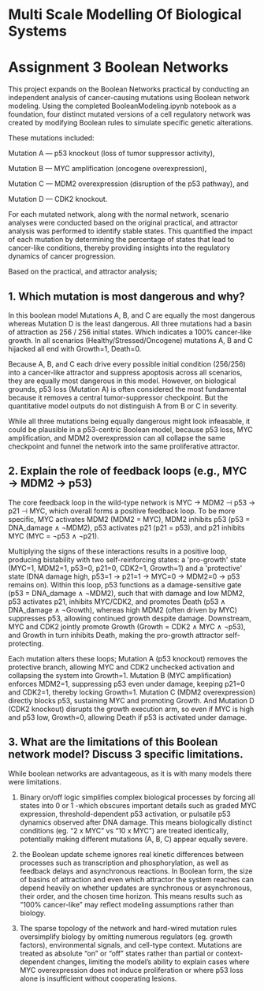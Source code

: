 # Multi Scale Modelling Of Biological Systems 
# Assignment 3 Boolean Networks

This project expands on the Boolean Networks practical by conducting an independent analysis of 
cancer-causing mutations using Boolean network modeling. Using the completed BooleanModeling.ipynb notebook
as a foundation, four distinct mutated versions of a cell regulatory network was created by modifying 
Boolean rules to simulate specific genetic alterations. 

These mutations included:

Mutation A — p53 knockout (loss of tumor suppressor activity),

Mutation B — MYC amplification (oncogene overexpression), 

Mutation C — MDM2 overexpression (disruption of the p53 pathway), and 

Mutation D — CDK2 knockout. 

For each mutated network, along with the normal network, scenario analyses were conducted based on the 
original practical, and attractor analysis was performed to identify stable states. This quantified
the impact of each mutation by determining the percentage of states that lead to cancer-like conditions, thereby 
providing insights into the regulatory dynamics of cancer progression.


Based on the practical, and attractor analysis;

## 1. Which mutation is most dangerous and why?
In this boolean model Mutations A, B, and C are equally the most dangerous whereas Mutation D is the least dangerous.
All three mutations had a basin of attraction as 256 / 256 initial states. Which indicates a 100% cancer-like growth. 
In all scenarios (Healthy/Stressed/Oncogene) mutations A, B and C hijacked all end with Growth=1, Death=0. 

Because A, B, and C each drive every possible initial condition (256/256) into a cancer-like attractor and 
suppress apoptosis across all scenarios, they are equally most dangerous in this model. However, on biological 
grounds, p53 loss (Mutation A) is often considered the most fundamental because it removes a central
tumor-suppressor checkpoint. But the quantitative model outputs do not distinguish A from B or C in severity. 

While all three mutations being equally dangerous might look infeasable, it could be plausible in a p53-centric 
Boolean model, because p53 loss, MYC amplification, and MDM2 overexpression can all collapse the same checkpoint and 
funnel the network into the same proliferative attractor.

## 2. Explain the role of feedback loops (e.g., MYC → MDM2 → p53)

The core feedback loop in the wild-type network is MYC → MDM2 ⊣ p53 → p21 ⊣ MYC, which overall forms a positive
feedback loop. To be more specific, MYC activates MDM2 (MDM2 = MYC), MDM2 inhibits p53 (p53 = DNA_damage ∧ ¬MDM2), 
p53 activates p21 (p21 = p53), and p21 inhibits MYC (MYC = ¬p53 ∧ ¬p21).

Multiplying the signs of these interactions results in a positive loop, producing bistability with two 
self-reinforcing states: a 'pro-growth' state (MYC=1, MDM2=1, p53=0, p21=0, CDK2=1, Growth=1) and a 'protective' state 
(DNA damage high, p53=1 → p21=1 → MYC=0 → MDM2=0 → p53 remains on). Within this loop, p53 functions as a 
damage-sensitive gate (p53 = DNA_damage ∧ ¬MDM2), such that with damage and low MDM2, p53 activates p21, 
inhibits MYC/CDK2, and promotes Death (p53 ∧ DNA_damage ∧ ¬Growth), whereas high MDM2 (often driven by MYC) 
suppresses p53, allowing continued growth despite damage. Downstream, MYC and CDK2 jointly promote Growth 
(Growth = CDK2 ∧ MYC ∧ ¬p53), and Growth in turn inhibits Death, making the pro-growth attractor self-protecting.

Each mutation alters these loops; Mutation A (p53 knockout) removes the protective branch, allowing MYC and 
CDK2 unchecked activation and collapsing the system into Growth=1. Mutation B (MYC amplification) enforces MDM2=1, 
suppressing p53 even under damage, keeping p21=0 and CDK2=1, thereby locking Growth=1. Mutation C (MDM2 overexpression)
directly blocks p53, sustaining MYC and promoting Growth. And Mutation D (CDK2 knockout) disrupts the growth execution 
arm, so even if MYC is high and p53 low, Growth=0, allowing Death if p53 is activated under damage.

## 3. What are the limitations of this Boolean network model? Discuss 3 specific limitations.
While boolean networks are advantageous, as it is with many models there were limitations. 

1. Binary on/off logic simplifies complex biological processes by forcing all states into 0 or 1 -which 
obscures important details such as graded MYC expression, threshold-dependent p53 activation, or pulsatile p53 
dynamics observed after DNA damage. This means biologically distinct conditions (eg. “2 x MYC” vs “10 x MYC”) 
are treated identically, potentially making different mutations (A, B, C) appear equally severe. 

2. the Boolean update scheme ignores real kinetic differences between processes such as transcription and 
phosphorylation, as well as feedback delays and asynchronous reactions. In Boolean form, the size of basins of 
attraction and even which attractor the system reaches can depend heavily on whether updates are synchronous or 
asynchronous, their order, and the chosen time horizon. This means results such as “100% cancer-like” may reflect modeling
assumptions rather than biology.

3. The sparse topology of the network and hard-wired mutation rules oversimplify biology by omitting numerous regulators
(eg. growth factors), environmental signals, and cell-type context. Mutations are treated as absolute “on” or “off” 
states rather than partial or context-dependent changes, limiting the model’s ability to explain cases where MYC 
overexpression does not induce proliferation or where p53 loss alone is insufficient without cooperating lesions.